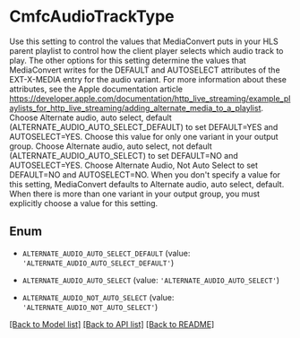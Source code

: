 # CmfcAudioTrackType

Use this setting to control the values that MediaConvert puts in your HLS parent playlist to control how the client player selects which audio track to play. The other options for this setting determine the values that MediaConvert writes for the DEFAULT and AUTOSELECT attributes of the EXT-X-MEDIA entry for the audio variant. For more information about these attributes, see the Apple documentation article https://developer.apple.com/documentation/http_live_streaming/example_playlists_for_http_live_streaming/adding_alternate_media_to_a_playlist. Choose Alternate audio, auto select, default (ALTERNATE_AUDIO_AUTO_SELECT_DEFAULT) to set DEFAULT=YES and AUTOSELECT=YES. Choose this value for only one variant in your output group. Choose Alternate audio, auto select, not default (ALTERNATE_AUDIO_AUTO_SELECT) to set DEFAULT=NO and AUTOSELECT=YES. Choose Alternate Audio, Not Auto Select to set DEFAULT=NO and AUTOSELECT=NO. When you don't specify a value for this setting, MediaConvert defaults to Alternate audio, auto select, default. When there is more than one variant in your output group, you must explicitly choose a value for this setting.

## Enum

* `ALTERNATE_AUDIO_AUTO_SELECT_DEFAULT` (value: `'ALTERNATE_AUDIO_AUTO_SELECT_DEFAULT'`)

* `ALTERNATE_AUDIO_AUTO_SELECT` (value: `'ALTERNATE_AUDIO_AUTO_SELECT'`)

* `ALTERNATE_AUDIO_NOT_AUTO_SELECT` (value: `'ALTERNATE_AUDIO_NOT_AUTO_SELECT'`)

[[Back to Model list]](../README.md#documentation-for-models) [[Back to API list]](../README.md#documentation-for-api-endpoints) [[Back to README]](../README.md)


